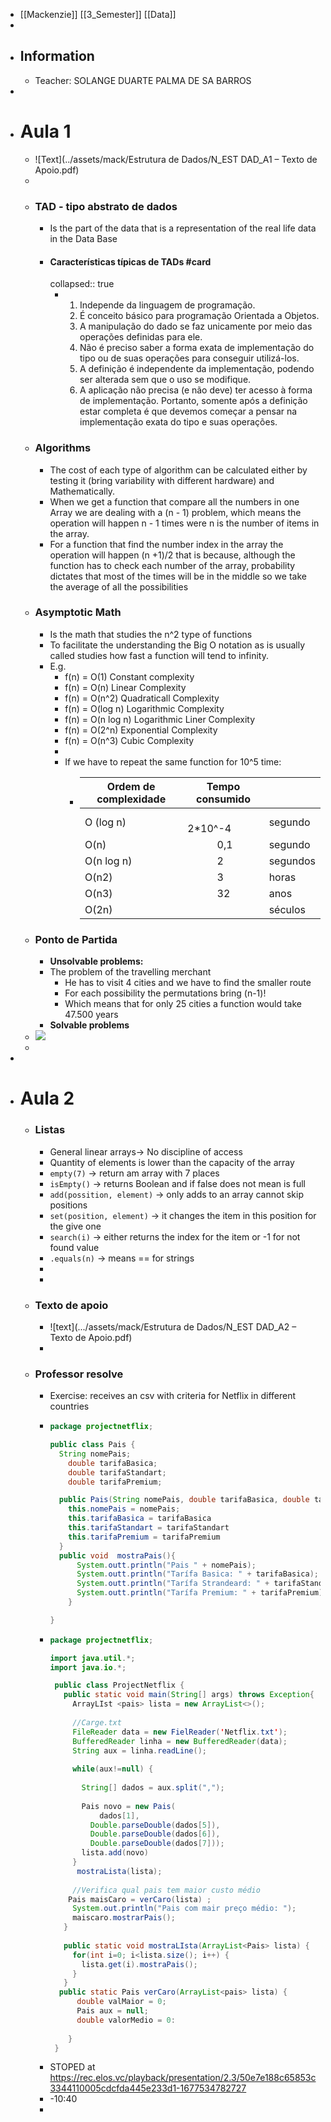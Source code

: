 - [[Mackenzie]] [[3_Semester]] [[Data]]
-
- ## Information
	- Teacher: SOLANGE DUARTE PALMA DE SA BARROS
-
- # Aula 1
	- ![Text](../assets/mack/Estrutura de Dados/N_EST DAD_A1 – Texto de Apoio.pdf)
	-
	- ### TAD - tipo abstrato de dados
		- Is the part of the data that is a representation of the real life data in the Data Base
		- #### Características típicas de TADs #card
		  collapsed:: true
			- 1. Independe da linguagem de programação.
			  2. É conceito básico para programação Orientada a Objetos.
			  3. A manipulação do dado se faz unicamente por meio das operações definidas para ele.
			  4. Não é preciso saber a forma exata de implementação do tipo ou de suas operações para conseguir utilizá-los.
			  5. A definição é independente da implementação, podendo ser alterada sem que o uso se modifique.
			  6. A aplicação não precisa (e não deve) ter acesso à forma de implementação. Portanto, somente após a definição estar completa é que devemos começar a pensar na implementação exata do tipo e suas operações.
	- ### Algorithms
		- The cost of each type of algorithm can be calculated either by testing it (bring variability with different hardware) and Mathematically.
		- When we get a function that compare all the numbers in one Array we are dealing with a (n - 1) problem, which means the operation will happen n - 1 times were n is the number of items in the array.
		- For a function that find the number index in the array the operation will happen (n +1)/2 that is because, although the function has to check each number of the array, probability dictates that most of the times will be in the middle so we take the average of all the possibilities
	- ### Asymptotic Math
		- Is the math that studies the n^2 type of functions
		- To facilitate the understanding the Big O notation as is usually called studies how fast a function will tend to infinity.
		- E.g.
			- f(n) = O(1) Constant complexity
			- f(n) = O(n) Linear Complexity
			- f(n) = O(n^2) Quadraticall Complexity
			- f(n) = O(log n) Logarithmic Complexity
			- f(n) = O(n log n) Logarithmic Liner Complexity
			- f(n) = O(2^n) Exponential Complexity
			- f(n) = O(n^3) Cubic Complexity
			-
			- If we have to repeat the same function for 10^5 time:
				- | **Ordem de complexidade** | **Tempo consumido** |  |
				  | ---- | ---- | ---- |
				  | O (log n) |            2*10^-4 | segundo |
				  | O(n) |            0,1 | segundo |
				  | O(n log n) |            2 | segundos |
				  | O(n2) |            3 | horas |
				  | O(n3) |            32 | anos |
				  | O(2n) |  | séculos |
	- ### Ponto de Partida
		- **Unsolvable problems:**
		- The problem of the travelling merchant
			- He has to visit 4 cities and we have to find the smaller route
			- For each possibility the permutations bring (n-1)!
			- Which means that for only 25 cities a function would take 47.500 years
		- **Solvable problems**
	- ![](https://eadgrad.mackenzie.br/pluginfile.php/661315/mod_hvp/content/1134/images/image-607f23d48c91e.jpg)
	-
-
- # Aula 2
	- ### Listas
		- General linear arrays-> No discipline of access
		- Quantity of elements is lower than the capacity of the array
		- `empty(7)` -> return am array with 7 places
		- `isEmpty()` -> returns Boolean and if false does not mean is full
		- `add(possition, element)` -> only adds to an array cannot skip positions
		- `set(position, element)` -> it changes the item in this position for the give one
		- `search(i)` -> either returns the index for the item or -1 for not found value
		- `.equals(n)` -> means == for strings
		-
		-
	- ### Texto de apoio
		- ![text](.../assets/mack/Estrutura de Dados/N_EST DAD_A2 – Texto de Apoio.pdf)
		-
	- ### Professor resolve
		- Exercise: receives an csv with criteria for Netflix in different countries
		- ```java 
		  package projectnetflix;
		  
		  public class Pais {
		    String nomePais;
		      double tarifaBasica;
		      double tarifaStandart;
		      double tarifaPremium;
		  
		    public Pais(String nomePais, double tarifaBasica, double tarifaStandart, double tarifaPremium) {
		      this.nomePais = nomePais;
		      this.tarifaBasica = tarifaBasica
		      this.tarifaStandart = tarifaStandart
		      this.tarifaPremium = tarifaPremium
		    }
		  	public void  mostraPais(){
		        System.outt.println("Pais " + nomePais);
		        System.outt.println("Tarífa Basica: " + tarifaBasica);
		        System.outt.println("Tarífa Strandeard: " + tarifaStandard);
		        System.outt.println("Tarífa Premium: " + tarifaPremium);
		      }
		  
		  }
		  ```
		- ```java 
		  package projectnetflix;
		  
		  import java.util.*;
		  import java.io.*;
		  
		   public class ProjectNetflix {
		     public static void main(String[] args) throws Exception{
		       ArrayLIst <pais> lista = new ArrayList<>();
		       
		       //Carge.txt
		       FileReader data = new FielReader('Netflix.txt');
		       BufferedReader linha = new BufferedReader(data);
		       String aux = linha.readLine();
		       
		       while(aux!=null) {
		         
		         String[] dados = aux.split(",");
		         
		         Pais novo = new Pais(
		         	 dados[1],
		           Double.parseDouble(dados[5]),
		           Double.parseDouble(dados[6]),
		           Double.parseDouble(dados[7]));
		         lista.add(novo)
		       }
		     	mostraLista(lista);
		       
		       //Verifica qual pais tem maior custo médio
		      Pais maisCaro = verCaro(lista) ;
		       System.out.println("Pais com mair preço médio: ");
		       maiscaro.mostrarPais();
		     }
		     
		     public static void mostraLIsta(ArrayList<Pais> lista) {
		       for(int i=0; i<lista.size(); i++) {
		         lista.get(i).mostraPais();
		       }
		     }
		  	public static Pais verCaro(ArrayList<pais> lista) {
		        double valMaior = 0;
		        Pais aux = null;
		        double valorMedio = 0:
		        
		      }
		   }
		  
		  ```
		- STOPED at https://rec.elos.vc/playback/presentation/2.3/50e7e188c65853c3344110005cdcfda445e233d1-1677534782727
		- -10:40
		-